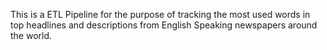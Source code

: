 This is a ETL Pipeline for the purpose of tracking the most used words in top headlines and descriptions from English Speaking newspapers around the world.

